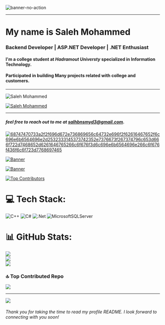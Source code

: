 ![banner-no-action](https://github.com/saleh-bin-sumida/saleh-bin-sumida/assets/84684414/11710152-86cf-4f69-808c-de25b4228448) 


 
 ----------------------------------------------------------------------



# My name is Saleh Mohammed
### Backend Developer | ASP.NET Developer | .NET Enthusiast



#### I'm a college student at *Hadramout Universty* specialized in Information Technology.

 

#### Participated in building Many projects related with college and customers.


--------------------------------------------------------

<p align="left"> <img src="https://komarev.com/ghpvc/?username=saleh-bin-sumida&label=Profile%20views&color=0e75b6&style=flat" alt="Saleh Mohammed" /> </p>

<p align="left"> <a href="https://github.com/ryo-ma/github-profile-trophy"><img src="https://github-profile-trophy.vercel.app/?username=saleh-bin-sumida" alt="Saleh Mohammed" /></a> </p>

 ----------------------------------------------------------------------


##### feel free to reach out to me at **salhbnsmyd3@gmail.com**.

[![68747470733a2f2f696d672e736869656c64732e696f2f62616467652f6c696e6b6564696e2d2532333145373742352e7376673f267374796c653d666f722d7468652d6261646765266c6f676f3d6c696e6b6564696e266c6f676f436f6c6f723d7768697465](https://github.com/saleh-bin-sumida/saleh-bin-sumida/assets/84684414/93e836d0-8fd9-42e8-9b40-ecaabf3fdceb)](https://www.linkedin.com/in/saleh-mohammd)


[![Banner](https://github.com/saleh-bin-sumida/saleh-bin-sumida/assets/84684414/3c04d405-93cb-4e89-a975-6073e3f2cda3)](https://drive.google.com/file/d/1MLnBbGQrcuagBScaqJjxItMS3HGFa39x/view?usp=drive_link)


[![Banner](https://upload.wikimedia.org/wikipedia/commons/c/c2/LeetCode_Logo_2.png)](https://leetcode.com/salehmohammed)



[![Top Contributors](https://github-readme-stats.vercel.app/api?username=saleh-bin-sumida&repo=saleh-bin-sumida)]([https://github.com/anuraghazra/github-readme-stats](https://user-badge.committers.top/yemen/saleh-bin-sumida))



# 💻 Tech Stack:
![C++](https://img.shields.io/badge/c++-%2300599C.svg?style=for-the-badge&logo=c%2B%2B&logoColor=white) ![C#](https://img.shields.io/badge/c%23-%23239120.svg?style=for-the-badge&logo=csharp&logoColor=white) ![.Net](https://img.shields.io/badge/.NET-5C2D91?style=for-the-badge&logo=.net&logoColor=white) ![MicrosoftSQLServer](https://img.shields.io/badge/Microsoft%20SQL%20Server-CC2927?style=for-the-badge&logo=microsoft%20sql%20server&logoColor=white)
# 📊 GitHub Stats:
![](https://github-readme-stats.vercel.app/api?username=saleh-bin-sumida&theme=dark&hide_border=false&include_all_commits=true&count_private=true)<br/>
![](https://github-readme-streak-stats.herokuapp.com/?user=saleh-bin-sumida&theme=dark&hide_border=false)<br/>
![](https://github-readme-stats.vercel.app/api/top-langs/?username=saleh-bin-sumida&theme=dark&hide_border=false&include_all_commits=true&count_private=true&layout=compact)


### 🔝 Top Contributed Repo
![](https://github-contributor-stats.vercel.app/api?username=saleh-bin-sumida&limit=5&theme=dark&combine_all_yearly_contributions=true)

---
[![](https://visitcount.itsvg.in/api?id=saleh-bin-sumida&icon=0&color=0)](https://visitcount.itsvg.in)




###### Thank you for taking the time to read my profile README. I look forward to connecting with you soon!


